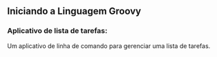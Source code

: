 ## Iniciando a Linguagem Groovy

### Aplicativo de lista de tarefas: 
Um aplicativo de linha de comando para gerenciar uma lista de tarefas. 